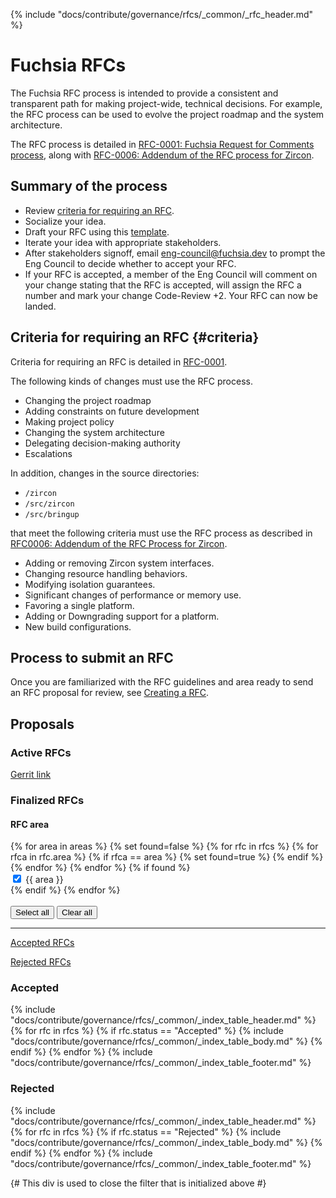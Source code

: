 {% include "docs/contribute/governance/rfcs/_common/_rfc_header.md" %}

# Fuchsia RFCs

The Fuchsia RFC process is intended to provide a consistent and transparent path
for making project-wide, technical decisions. For example, the RFC process can
be used to evolve the project roadmap and the system architecture.

The RFC process is detailed in [RFC-0001: Fuchsia Request for Comments process](0001_rfc_process.md),
along with [RFC-0006: Addendum of the RFC process for Zircon](0006_addendum_to_rfc_process_for_zircon.md).

## Summary of the process

- Review [criteria for requiring an RFC](#criteria).
- Socialize your idea.
- Draft your RFC using this [template](TEMPLATE.md).
- Iterate your idea with appropriate stakeholders.
- After stakeholders signoff, email <eng-council@fuchsia.dev> to prompt the Eng
  Council to decide whether to accept your RFC.
- If your RFC is accepted, a member of the Eng Council will comment on your
  change stating that the RFC is accepted, will assign the RFC a number and
  mark your change Code-Review +2. Your RFC can now be landed.

## Criteria for requiring an RFC {#criteria}

Criteria for requiring an RFC is detailed in [RFC-0001](0001_rfc_process.md).

The following kinds of changes must use the RFC process.

- Changing the project roadmap
- Adding constraints on future development
- Making project policy
- Changing the system architecture
- Delegating decision-making authority
- Escalations

In addition, changes in the source directories:

- `/zircon`
- `/src/zircon`
- `/src/bringup`

that meet the following criteria must use the RFC process as described in
[RFC0006: Addendum of the RFC Process for Zircon](0006_addendum_to_rfc_process_for_zircon.md).

- Adding or removing Zircon system interfaces.
- Changing resource handling behaviors.
- Modifying isolation guarantees.
- Significant changes of performance or memory use.
- Favoring a single platform.
- Adding or Downgrading support for a platform.
- New build configurations.

## Process to submit an RFC

Once you are familiarized with the RFC guidelines and area ready to send
an RFC proposal for review, see [Creating a RFC](create_rfc.md).

## Proposals

### Active RFCs

[Gerrit link](https://fuchsia-review.googlesource.com/q/dir:docs/contribute/governance/rfcs+is:open)

### Finalized RFCs

<div class="form-checkbox">
<devsite-expandable id="rfc-area">
  <h4 class="showalways">RFC area</h4>
<form id="filter-checkboxes-reset">
  {% for area in areas %}
    {% set found=false %}
    {% for rfc in rfcs %}
        {% for rfca in rfc.area %}
          {% if rfca == area %}
            {% set found=true %}
          {% endif %}
        {% endfor %}
    {% endfor %}
    {% if found %}
      <div class="checkbox-div">
        <input type="checkbox" id="checkbox-reset-{{ area }}" checked>
        <label for="checkbox-reset-{{ area }}">{{ area }}</label>
      </div>
    {% endif %}
  {% endfor %}
  <br>
  <br>
  <button class="select-all">Select all</button>
  <button class="clear-all">Clear all</button>
  <hr>
  <div class="see-rfcs">
    <div class="rfc-left">
      <p><a href="#accepted-rfc">Accepted RFCs</a></p>
    </div>
    <div class="rfc-right">
      <p><a href="#rejected-rfc">Rejected RFCs</a></p>
    </div>
  </div>
</form>
</devsite-expandable>

<a name="accepted-rfc"><h3 class="hide-from-toc">Accepted</h3></a>
{% include "docs/contribute/governance/rfcs/_common/_index_table_header.md" %}
{% for rfc in rfcs %}
    {% if rfc.status == "Accepted" %}
        {% include "docs/contribute/governance/rfcs/_common/_index_table_body.md" %}
    {% endif %}
{% endfor %}
{% include "docs/contribute/governance/rfcs/_common/_index_table_footer.md" %}

<a name="rejected-rfc"><h3 class="hide-from-toc">Rejected</h3></a>
{% include "docs/contribute/governance/rfcs/_common/_index_table_header.md" %}
{% for rfc in rfcs %}
    {% if rfc.status == "Rejected" %}
        {% include "docs/contribute/governance/rfcs/_common/_index_table_body.md" %}
    {% endif %}
{% endfor %}
{% include "docs/contribute/governance/rfcs/_common/_index_table_footer.md" %}

{# This div is used to close the filter that is initialized above #}
</div>
